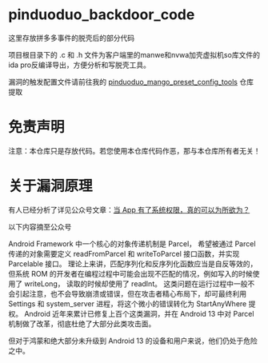 # pinduoduo_backdoor_code

这里存放拼多多事件的脱壳后的部分代码

项目根目录下的 .c 和 .h 文件为客户端里的manwe和nvwa加壳虚拟机so库文件的ida pro反编译导出，方便分析和写脱壳工具。

漏洞的触发配置文件请前往我的 [pinduoduo_mango_preset_config_tools](https://github.com/poorjobless/pinduoduo_mango_preset_config_tools) 仓库提取

# 免责声明

注意：本仓库只是存放代码。若您使用本仓库代码作恶，那与本仓库所有者无关！

# 关于漏洞原理

有人已经分析了详见公众号文章：[当 App 有了系统权限，真的可以为所欲为？](https://mp.weixin.qq.com/s/kiLvnJSDZpYRHI_XiUx9gg)

以下内容摘至公众号

Android Framework 中一个核心的对象传递机制是 Parcel， 希望被通过 Parcel 传递的对象需要定义 readFromParcel 和 writeToParcel 接口函数，并实现 Parcelable 接口。 理论上来讲，匹配序列化和反序列化函数应当是自反等效的，但系统 ROM 的开发者在编程过程中可能会出现不匹配的情况，例如写入的时候使用了 writeLong， 读取的时候却使用了 readInt。 这类问题在运行过程中一般不会引起注意，也不会导致崩溃或错误，但在攻击者精心布局下，却可最终利用 Settings 和 system_server 进程，将这个微小的错误转化为 StartAnyWhere 提权。 Android 近年来累计已修复上百个这类漏洞，并在 Android 13 中对 Parcel 机制做了改革，彻底杜绝了大部分此类攻击面。

但对于鸿蒙和绝大部分未升级到 Android 13 的设备和用户来说，他们仍处于危险之中。

